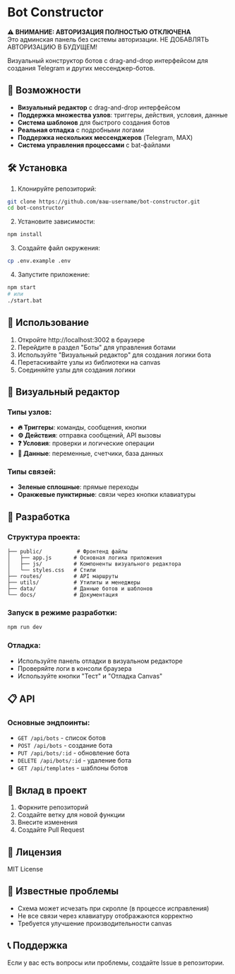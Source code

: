 # Bot Constructor

⚠️ **ВНИМАНИЕ: АВТОРИЗАЦИЯ ПОЛНОСТЬЮ ОТКЛЮЧЕНА**  
Это админская панель без системы авторизации. НЕ ДОБАВЛЯТЬ АВТОРИЗАЦИЮ В БУДУЩЕМ!

Визуальный конструктор ботов с drag-and-drop интерфейсом для создания Telegram и других мессенджер-ботов.

## 🚀 Возможности

- **Визуальный редактор** с drag-and-drop интерфейсом
- **Поддержка множества узлов**: триггеры, действия, условия, данные
- **Система шаблонов** для быстрого создания ботов
- **Реальная отладка** с подробными логами
- **Поддержка нескольких мессенджеров** (Telegram, MAX)
- **Система управления процессами** с bat-файлами

## 🛠️ Установка

1. Клонируйте репозиторий:
```bash
git clone https://github.com/ваш-username/bot-constructor.git
cd bot-constructor
```

2. Установите зависимости:
```bash
npm install
```

3. Создайте файл окружения:
```bash
cp .env.example .env
```

4. Запустите приложение:
```bash
npm start
# или
./start.bat
```

## 📖 Использование

1. Откройте http://localhost:3002 в браузере
2. Перейдите в раздел "Боты" для управления ботами
3. Используйте "Визуальный редактор" для создания логики бота
4. Перетаскивайте узлы из библиотеки на canvas
5. Соединяйте узлы для создания логики

## 🎨 Визуальный редактор

### Типы узлов:
- **🔥 Триггеры**: команды, сообщения, кнопки
- **⚙️ Действия**: отправка сообщений, API вызовы
- **❓ Условия**: проверки и логические операции
- **💾 Данные**: переменные, счетчики, база данных

### Типы связей:
- **Зеленые сплошные**: прямые переходы
- **Оранжевые пунктирные**: связи через кнопки клавиатуры

## 🔧 Разработка

### Структура проекта:
```
├── public/           # Фронтенд файлы
│   ├── app.js       # Основная логика приложения
│   ├── js/          # Компоненты визуального редактора
│   └── styles.css   # Стили
├── routes/          # API маршруты
├── utils/           # Утилиты и менеджеры
├── data/            # Данные ботов и шаблонов
└── docs/            # Документация
```

### Запуск в режиме разработки:
```bash
npm run dev
```

### Отладка:
- Используйте панель отладки в визуальном редакторе
- Проверяйте логи в консоли браузера
- Используйте кнопки "Тест" и "Отладка Canvas"

## 📋 API

### Основные эндпоинты:
- `GET /api/bots` - список ботов
- `POST /api/bots` - создание бота
- `PUT /api/bots/:id` - обновление бота
- `DELETE /api/bots/:id` - удаление бота
- `GET /api/templates` - шаблоны ботов

## 🤝 Вклад в проект

1. Форкните репозиторий
2. Создайте ветку для новой функции
3. Внесите изменения
4. Создайте Pull Request

## 📄 Лицензия

MIT License

## 🐛 Известные проблемы

- Схема может исчезать при скролле (в процессе исправления)
- Не все связи через клавиатуру отображаются корректно
- Требуется улучшение производительности canvas

## 📞 Поддержка

Если у вас есть вопросы или проблемы, создайте Issue в репозитории.